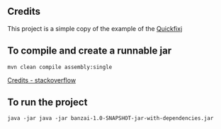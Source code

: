 
## Credits

This project is a simple copy of the example of the [Quickfixj](https://github.com/quickfix-j/quickfixj)


## To compile and create a runnable jar
```
mvn clean compile assembly:single
```

[Credits - stackoverflow](https://stackoverflow.com/questions/574594/how-can-i-create-an-executable-jar-with-dependencies-using-maven?page=1&tab=votes#tab-top)


## To run the project

```
java -jar java -jar banzai-1.0-SNAPSHOT-jar-with-dependencies.jar
```